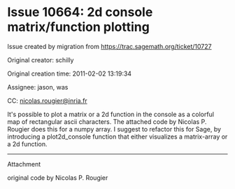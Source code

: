 # Issue 10664: 2d console matrix/function plotting

Issue created by migration from https://trac.sagemath.org/ticket/10727

Original creator: schilly

Original creation time: 2011-02-02 13:19:34

Assignee: jason, was

CC:  nicolas.rougier@inria.fr

It's possible to plot a matrix or a 2d function in the console as a colorful map of rectangular ascii characters. The attached code by Nicolas P. Rougier does this for a numpy array. I suggest to refactor this for Sage, by introducing a plot2d_console function that either visualizes a matrix-array or a 2d function. 


---

Attachment

original code by Nicolas P. Rougier
